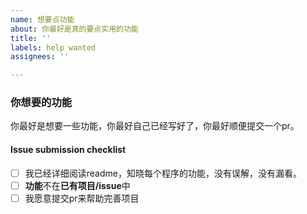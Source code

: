 ```yaml
---
name: 想要点功能
about: 你最好是真的要点实用的功能
title: ''
labels: help wanted
assignees: ''

---
```


### 你想要的功能

你最好是想要一些功能，你最好自己已经写好了，你最好顺便提交一个pr。

#### Issue submission checklist

- [ ] 我已经详细阅读readme，知晓每个程序的功能，没有误解，没有漏看。
- [ ] **功能**不在**已有项目/issue**中
- [ ] 我愿意提交pr来帮助完善项目
